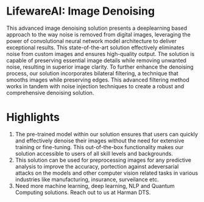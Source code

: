 # LifewareAI: Image Denoising
This advanced image denoising solution presents a deeplearning based approach to the way noise is removed from digital images, leveraging the power of convolutional neural network model architecture to deliver exceptional results. This state-of-the-art solution effectively eliminates noise from custom images and ensures high-quality output. The solution is capable of preserving essential image details while removing unwanted noise, resulting in superior image clarity. To further enhance the denoising process, our solution incorporates bilateral filtering, a technique that smooths images while preserving edges. This advanced filtering method works in tandem with noise injection techniques to create a robust and comprehensive denoising solution.

# Highlights
1. The pre-trained model within our solution ensures that users can quickly and effectively denoise their images without the need for extensive training or fine-tuning. This out-of-the-box functionality makes our solution accessible to users of all skill levels and backgrounds.
2. This solution can be used for preprocessing images for any predictive analysis to improve the accuracy, portection against adeversarial attacks on the models and other computer vision related tasks in various industries like manufacturing, insurance, surveilance etc.
3. Need more machine learning, deep learning, NLP and Quantum Computing solutions. Reach out to us at Harman DTS.
